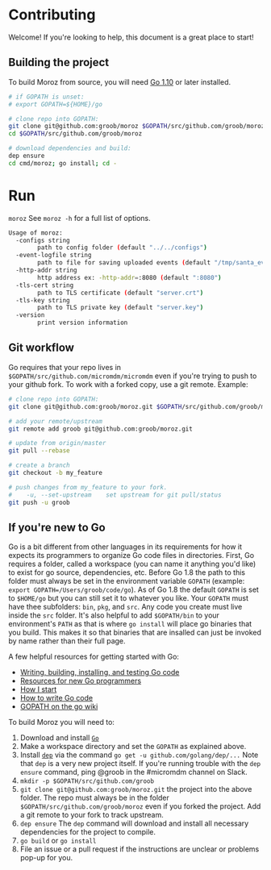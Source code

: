 # Contributing

Welcome! If you're looking to help, this document is a great place to start!

## Building the project

To build Moroz from source, you will need [Go 1.10](https://golang.org/dl/) or later installed.

``` bash
# if GOPATH is unset:
# export GOPATH=${HOME}/go

# clone repo into GOPATH:
git clone git@github.com:groob/moroz $GOPATH/src/github.com/groob/moroz
cd $GOPATH/src/github.com/groob/moroz

# download dependencies and build:
dep ensure
cd cmd/moroz; go install; cd -
```

# Run

`moroz`
See `moroz -h` for a full list of options.

``` bash
Usage of moroz:
  -configs string
    	path to config folder (default "../../configs")
  -event-logfile string
    	path to file for saving uploaded events (default "/tmp/santa_events")
  -http-addr string
    	http address ex: -http-addr=:8080 (default ":8080")
  -tls-cert string
    	path to TLS certificate (default "server.crt")
  -tls-key string
    	path to TLS private key (default "server.key")
  -version
        print version information
```

## Git workflow

Go requires that your repo lives in `$GOPATH/src/github.com/micromdm/micromdm` even if you're trying to push to your github fork. To work with a forked copy, use a git remote.
Example:

``` bash
# clone repo into GOPATH:
git clone git@github.com:groob/moroz.git $GOPATH/src/github.com/groob/moroz

# add your remote/upstream
git remote add groob git@github.com:groob/moroz.git

# update from origin/master
git pull --rebase

# create a branch
git checkout -b my_feature

# push changes from my_feature to your fork.
#    -u, --set-upstream    set upstream for git pull/status
git push -u groob
```

## If you're new to Go

Go is a bit different from other languages in its requirements for how it expects its programmers to organize Go code files in directories.
First, Go requires a folder, called a workspace (you can name it anything you'd like) to exist for go source, dependencies, etc. Before Go 1.8 the path to this folder must always be set in the environment variable `GOPATH` (example: `export GOPATH=/Users/groob/code/go`). As of Go 1.8 the default `GOPATH` is set to `$HOME/go` but you can still set it to whatever you like.
Your `GOPATH` must have thee subfolders: `bin`, `pkg`, and `src`. Any code you create must live inside the `src` folder. It's also helpful to add `$GOPATH/bin` to your environment's `PATH` as that is where `go install` will place go binaries that you build. This makes it so that binaries that are insalled can just be invoked by name rather than their full page.

A few helpful resources for getting started with Go:

* [Writing, building, installing, and testing Go code](https://www.youtube.com/watch?v=XCsL89YtqCs)
* [Resources for new Go programmers](http://dave.cheney.net/resources-for-new-go-programmers)
* [How I start](https://howistart.org/posts/go/1)
* [How to write Go code](https://golang.org/doc/code.html)
* [GOPATH on the go wiki](https://github.com/golang/go/wiki/GOPATH)

To build Moroz you will need to:

1. Download and install [`Go`](https://golang.org/dl/)
2. Make a workspace directory and set the `GOPATH` as explained above.
3. Install [`dep`](https://github.com/golang/dep) via the command `go get -u github.com/golang/dep/...`
Note that `dep` is a very new project itself. If you're running trouble with the `dep ensure` command, ping @groob in the #micromdm channel on Slack.
4. `mkdir -p $GOPATH/src/github.com/groob`
5. `git clone git@github.com:groob/moroz.git` the project into the above folder.
The repo must always be in the folder `$GOPATH/src/github.com/groob/moroz` even if you forked the project. Add a git remote to your fork to track upstream.
6. `dep ensure` The `dep` command will download and install all necessary dependencies for the project to compile.
7. `go build` or `go install`
8. File an issue or a pull request if the instructions are unclear or problems pop-up for you.
